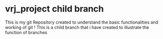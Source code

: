 # vrj_project child branch
This is my git Repository created to understand the basic functionalities and working of git !
This is a child branch that i have created to illustrate the function of branches
